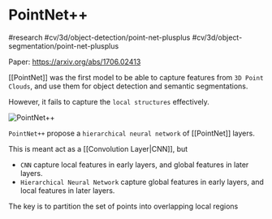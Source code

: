 # PointNet++
#research #cv/3d/object-detection/point-net-plusplus #cv/3d/object-segmentation/point-net-plusplus

Paper: https://arxiv.org/abs/1706.02413

[[PointNet]] was the first model to be able to capture features from `3D Point Clouds`, and use them for object detection and semantic segmentations.

However, it fails to capture the `local structures` effectively.

![PointNet++](https://miro.medium.com/v2/resize:fit:1200/1*FZgxecHJkI9pQcVPL4hs0Q.png)

`PointNet++` propose a `hierarchical neural network` of [[PointNet]] layers.

This is meant act as a [[Convolution Layer|CNN]], but 
- `CNN` capture local features in early layers, and global features in later layers.
- `Hierarchical Neural Network` capture global features in early layers, and local features in later layers.

The key is to partition the set of points into overlapping local regions

